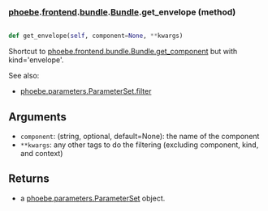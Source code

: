 ### [phoebe](phoebe.md).[frontend](phoebe.frontend.md).[bundle](phoebe.frontend.bundle.md).[Bundle](phoebe.frontend.bundle.Bundle.md).get_envelope (method)


```py

def get_envelope(self, component=None, **kwargs)

```



Shortcut to [phoebe.frontend.bundle.Bundle.get_component](phoebe.frontend.bundle.Bundle.get_component.md) but with kind='envelope'.

See also:
* [phoebe.parameters.ParameterSet.filter](phoebe.parameters.ParameterSet.filter.md)

Arguments
----------
* `component`: (string, optional, default=None): the name of the component
* `**kwargs`: any other tags to do the filtering (excluding component, kind, and context)

Returns
----------
* a [phoebe.parameters.ParameterSet](phoebe.parameters.ParameterSet.md) object.

